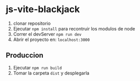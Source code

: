 # js-vite-blackjack


1. clonar repositorio
2. Ejecutar ```npm install``` para recontruir los modulos de node
3. Correr el devServer ```npm run dev``` 
4. Abrir el proyecto en: ```localhost:3000``` 

## Produccion

1. Ejecutar ```npm run build```
2. Tomar la carpeta ```dist``` y desplegarla


